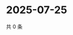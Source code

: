 # 2025-07-25

共 0 条

<!-- BEGIN ZHIHUQUESTIONS -->
<!-- 最后更新时间 Fri Jul 25 2025 10:58:17 GMT+0800 (China Standard Time) -->

<!-- END ZHIHUQUESTIONS -->
